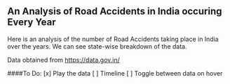 An Analysis of Road Accidents in India occuring Every Year
----------------------------------------------

Here is an analysis of the number of Road Accidents taking place in India over the years.
We can see state-wise breakdown of the data.

Data obtained from https://data.gov.in/

####To Do:
[x] Play the data
[ ] Timeline 
[ ] Toggle between data on hover


